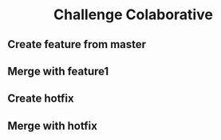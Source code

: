 <h1 align="center">Challenge Colaborative</h1>


## Create feature from master

## Merge with feature1

## Create hotfix

## Merge with hotfix
